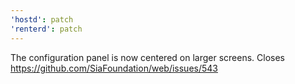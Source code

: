 ```yaml
---
'hostd': patch
'renterd': patch
---
```


The configuration panel is now centered on larger screens. Closes https://github.com/SiaFoundation/web/issues/543
